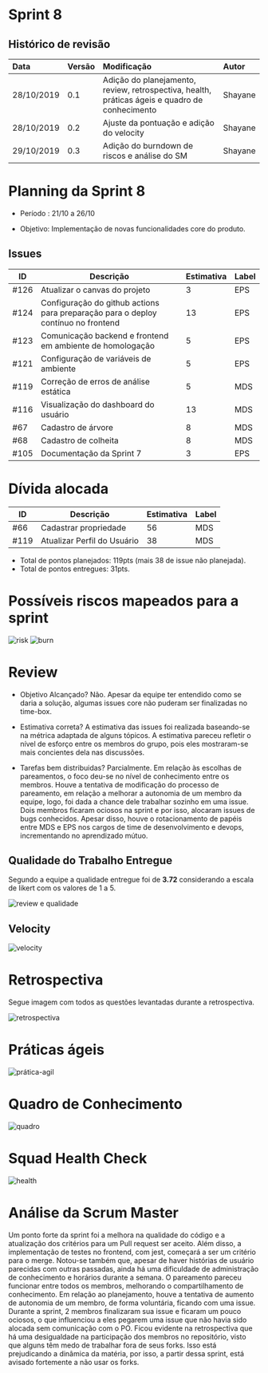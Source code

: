 # Sprint 8

## Histórico de revisão
| Data   | Versão | Modificação  | Autor  |
| :- | :- | :- | :- |
| 28/10/2019 | 0.1 | Adição do planejamento, review, retrospectiva, health, práticas ágeis e quadro de conhecimento  |  Shayane |
| 28/10/2019 | 0.2 | Ajuste da pontuação e adição do velocity | Shayane |
| 29/10/2019 | 0.3 | Adição do burndown de riscos e análise do SM | Shayane |

# Planning da Sprint 8

- Período : 21/10 a 26/10

- Objetivo: Implementação de novas funcionalidades core do produto.

## Issues

| ID | Descrição | Estimativa | Label |
| ---|-----------|------------|-------|
| #126 | Atualizar o canvas do projeto | 3 | EPS |
| #124 | Configuração do github actions para preparação para o deploy contínuo no frontend  | 13 | EPS |
| #123 | Comunicação backend e frontend em ambiente de homologação | 5 | EPS |
| #121 | Configuração de variáveis de ambiente | 5 | EPS | 
| #119 | Correção de erros de análise estática | 5 | MDS |
| #116 | Visualização do dashboard do usuário | 13 | MDS |
| #67  | Cadastro de árvore    | 8 | MDS |
| #68  | Cadastro de colheita  | 8 | MDS |
| #105 | Documentação da Sprint 7 | 3 | EPS |

# Dívida alocada

ID | Descrição | Estimativa | Label|
---|-----------|------------|-------|
| #66  | Cadastrar propriedade | 56 | MDS |
| #119 | Atualizar Perfil do Usuário | 38 | MDS |

 - Total de pontos planejados: 119pts (mais 38 de issue não planejada).
 - Total de pontos entregues: 31pts.

 # Possíveis riscos mapeados para a sprint

![risk](../img/gerenciamento/risks8.png)
![burn](../img/gerenciamento/burn8.png)

# Review

- Objetivo Alcançado? Não. Apesar da equipe ter entendido como se daria a solução, algumas issues core não puderam ser finalizadas no time-box.

- Estimativa correta? A estimativa das issues foi realizada baseando-se na métrica adaptada de alguns tópicos. A estimativa pareceu refletir o nível de esforço entre os membros do grupo, pois eles mostraram-se mais concientes dela nas discussões. 

- Tarefas bem distribuidas? Parcialmente. Em relação às escolhas de pareamentos, o foco deu-se no nível de conhecimento entre os membros. Houve a tentativa de modificação do processo de pareamento, em relação a melhorar a autonomia de um membro da equipe, logo, foi dada a chance dele trabalhar sozinho em uma issue. Dois membros ficaram ociosos na sprint e por isso, alocaram issues de bugs conhecidos. Apesar disso, houve o rotacionamento de papéis entre MDS e EPS nos cargos de time de desenvolvimento e devops, incrementando no aprendizado mútuo. 


## Qualidade do Trabalho Entregue

Segundo a equipe a qualidade entregue foi de **3.72** considerando a escala de likert com os valores de 1 a 5.

![review e qualidade](../img/gerenciamento/review8.png)

## Velocity

![velocity](../img/gerenciamento/velocity8.png)

# Retrospectiva

Segue imagem com todos as questões levantadas durante a retrospectiva.

![retrospectiva](../img/gerenciamento/retrospectiva8.png)

# Práticas ágeis 

![prática-agil](../img/gerenciamento/agil8.png)

# Quadro de Conhecimento

![quadro](../img/gerenciamento/conhecimento8.jpg)

# Squad Health Check

![health](../img/gerenciamento/health8.png)

# Análise da Scrum Master

Um ponto forte da sprint foi a melhora na qualidade do código e a atualização dos critérios para um Pull request ser aceito. Além disso, a implementação de testes no frontend, com jest, começará a ser um critério para o merge. Notou-se também que, apesar de haver histórias de usuário parecidas com outras passadas, ainda há uma dificuldade de administração de conhecimento e horários durante a semana. O pareamento pareceu funcionar entre todos os membros, melhorando o compartilhamento de conhecimento. Em relação ao planejamento, houve a tentativa de aumento de autonomia de um membro, de forma voluntária, ficando com uma issue. Durante a sprint, 2 membros finalizaram sua issue e ficaram um pouco ociosos, o que influenciou a eles pegarem uma issue que não havia sido alocada sem comunicação com o PO. Ficou evidente na retrospectiva que há uma desigualdade na participação dos membros no repositório, visto que alguns têm medo de trabalhar fora de seus forks. Isso está prejudicando a dinâmica da matéria, por isso, a partir dessa sprint, está avisado fortemente a não usar os forks.  

